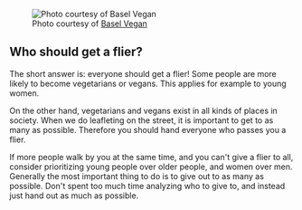 <figure class="align-right">
  <img src="guide-leafleting-2.jpg" alt="Photo courtesy of Basel Vegan"/>
  <figcaption>Photo courtesy of <a target="_blank" href="http://basel-vegan.ch">Basel Vegan</a></figcaption>
</figure>

## Who should get a flier?

The short answer is: everyone should get a flier! Some people are more likely to
become vegetarians or vegans. This applies for example to young women.  

On the other hand, vegetarians and vegans exist in all kinds of places in
society. When we do leafleting on the street, it is important to get to as many
as possible. Therefore you should hand everyone who passes you a flier.  

If more people walk by you at the same time, and you can't give a flier to all,
consider prioritizing young people over older people, and women over men.
Generally the most important thing to do is to give out to as many as possible.
Don't spent too much time analyzing who to give to, and instead just hand out as
much as possible.
